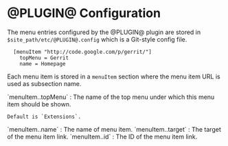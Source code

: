 @PLUGIN@ Configuration
======================

The menu entries configured by the @PLUGIN@ plugin are stored in
`$site_path/etc/@PLUGIN@.config` which is a Git-style config file.

```
  [menuItem "http://code.google.com/p/gerrit/"]
    topMenu = Gerrit
    name = Homepage
```

Each menu item is stored in a `menuItem` section where the menu item
URL is used as subsection name.

<a id="topMenu">
`menuItem.<url>.topMenu`
:	The name of the top menu under which this menu item should be
	shown.

	Default is `Extensions`.

<a id="name">
`menuItem.<url>.name`
:	The name of menu item.

<a id="target">
`menuItem.<url>.target`
:	The target of the menu item link.

<a id="id">
`menuItem.<url>.id`
:	The ID of the menu item link.
